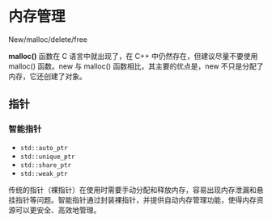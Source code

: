 # 内存管理

New/malloc/delete/free

**malloc()** 函数在 C 语言中就出现了，在 C++ 中仍然存在，但建议尽量不要使用 malloc() 函数。new 与 malloc() 函数相比，其主要的优点是，new 不只是分配了内存，它还创建了对象。

## 指针

### 智能指针

- `std::auto_ptr`
- `std::unique_ptr`
- `std::share_ptr`
- `std::weak_ptr`

传统的指针（裸指针）在使用时需要手动分配和释放内存，容易出现内存泄漏和悬挂指针等问题。智能指针通过封装裸指针，并提供自动内存管理功能，使得内存资源可以更安全、高效地管理。

